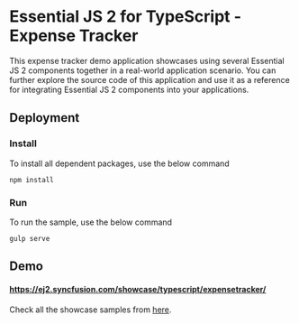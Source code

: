 # Essential JS 2 for TypeScript - Expense Tracker

This expense tracker demo application showcases using several Essential JS 2 components together in
a real-world application scenario. You can further explore the source code of this application and
use it as a reference for integrating Essential JS 2 components into your applications.

## Deployment

### Install

To install all dependent packages, use the below command

```
npm install
```

### Run

To run the sample, use the below command

```
gulp serve
```

## Demo

#### <a href="https://ej2.syncfusion.com/showcase/typescript/expensetracker/" target="_blank">https://ej2.syncfusion.com/showcase/typescript/expensetracker/</a>

Check all the showcase samples from <a href="https://ej2.syncfusion.com/home/index.html" target="_blank">here</a>.